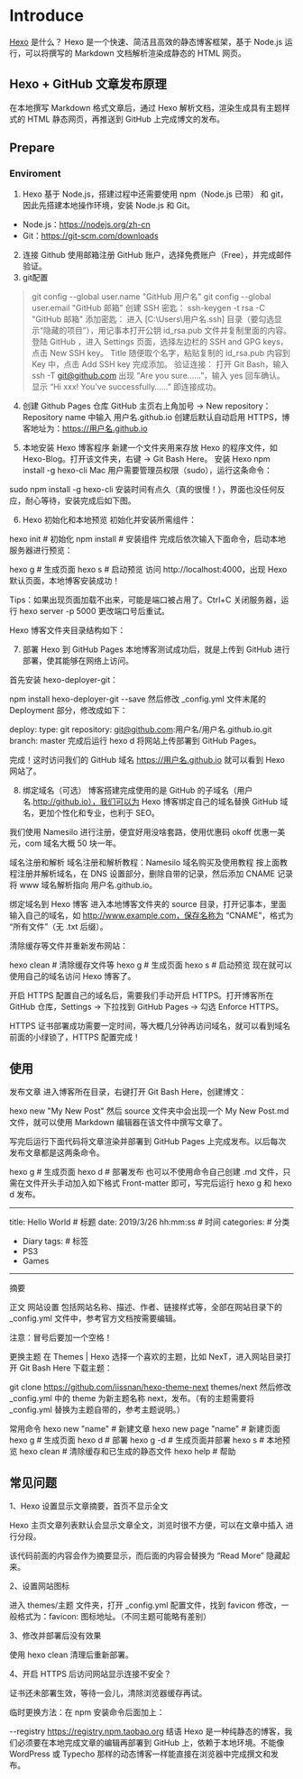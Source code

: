 # Introduce

[Hexo](https://hexo.io/zh-cn/) 是什么？
Hexo 是一个快速、简洁且高效的静态博客框架，基于 Node.js 运行，可以将撰写的 Markdown 文档解析渲染成静态的 HTML 网页。

## Hexo + GitHub 文章发布原理

在本地撰写 Markdown 格式文章后，通过 Hexo 解析文档，渲染生成具有主题样式的 HTML 静态网页，再推送到 GitHub 上完成博文的发布。

## Prepare

### Enviroment

1. Hexo 基于 Node.js，搭建过程中还需要使用 npm（Node.js 已带） 和 git，因此先搭建本地操作环境，安装 Node.js 和 Git。
- Node.js：https://nodejs.org/zh-cn
- Git：https://git-scm.com/downloads
2. 连接 Github
   使用邮箱注册 GitHub 账户，选择免费账户（Free），并完成邮件验证。
3. git配置

> git config --global user.name "GitHub 用户名"
> git config --global user.email "GitHub 邮箱"
> 创建 SSH 密匙：
> ssh-keygen -t rsa -C "GitHub 邮箱"
> 添加密匙：
> 进入 [C:\Users\用户名\.ssh] 目录（要勾选显示“隐藏的项目”），用记事本打开公钥 id_rsa.pub 文件并复制里面的内容。
> 登陆 GitHub ，进入 Settings 页面，选择左边栏的 SSH and GPG keys，点击 New SSH key。
> Title 随便取个名字，粘贴复制的 id_rsa.pub 内容到 Key 中，点击 Add SSH key 完成添加。
> 验证连接：
> 打开 Git Bash，输入 ssh -T git@github.com 出现 “Are you sure……”，输入 yes 回车确认。
> 显示 “Hi xxx! You've successfully……” 即连接成功。

4. 创建 Github Pages 仓库
   GitHub 主页右上角加号 -> New repository：
   Repository name 中输入 用户名.github.io
   创建后默认自动启用 HTTPS，博客地址为：https://用户名.github.io

5. 本地安装 Hexo 博客程序
   新建一个文件夹用来存放 Hexo 的程序文件，如 Hexo-Blog。打开该文件夹，右键 -> Git Bash Here。
   安装 Hexo
   npm install -g hexo-cli
   Mac 用户需要管理员权限（sudo），运行这条命令：

sudo npm install -g hexo-cli
安装时间有点久（真的很慢！），界面也没任何反应，耐心等待，安装完成后如下图。

6. Hexo 初始化和本地预览
   初始化并安装所需组件：

hexo init      # 初始化
npm install    # 安装组件
完成后依次输入下面命令，启动本地服务器进行预览：

hexo g   # 生成页面
hexo s   # 启动预览
访问 http://localhost:4000，出现 Hexo 默认页面，本地博客安装成功！

Tips：如果出现页面加载不出来，可能是端口被占用了。Ctrl+C 关闭服务器，运行 hexo server -p 5000 更改端口号后重试。

Hexo 博客文件夹目录结构如下：

7. 部署 Hexo 到 GitHub Pages
   本地博客测试成功后，就是上传到 GitHub 进行部署，使其能够在网络上访问。

首先安装 hexo-deployer-git：

npm install hexo-deployer-git --save
然后修改 _config.yml 文件末尾的 Deployment 部分，修改成如下：

deploy:
  type: git
  repository: git@github.com:用户名/用户名.github.io.git
  branch: master
完成后运行 hexo d 将网站上传部署到 GitHub Pages。

完成！这时访问我们的 GitHub 域名 https://用户名.github.io 就可以看到 Hexo 网站了。

8. 绑定域名（可选）
   博客搭建完成使用的是 GitHub 的子域名（用户名.http://github.io），我们可以为 Hexo 博客绑定自己的域名替换 GitHub 域名，更加个性化和专业，也利于 SEO。

我们使用 Namesilo 进行注册，便宜好用没啥套路，使用优惠码 okoff 优惠一美元，com 域名大概 50 块一年。

域名注册和解析
域名注册和解析教程：Namesilo 域名购买及使用教程
按上面教程注册并解析域名，在 DNS 设置部分，删除自带的记录，然后添加 CNAME 记录将 www 域名解析指向 用户名.github.io。

绑定域名到 Hexo 博客
进入本地博客文件夹的 source 目录，打开记事本，里面输入自己的域名，如 http://www.example.com，保存名称为 “CNAME”，格式为 “所有文件”（无 .txt 后缀）。

清除缓存等文件并重新发布网站：

hexo clean   # 清除缓存文件等
hexo g       # 生成页面
hexo s       # 启动预览
现在就可以使用自己的域名访问 Hexo 博客了。

开启 HTTPS
配置自己的域名后，需要我们手动开启 HTTPS。打开博客所在 GitHub 仓库，Settings -> 下拉找到 GitHub Pages -> 勾选 Enforce HTTPS。

HTTPS 证书部署成功需要一定时间，等大概几分钟再访问域名，就可以看到域名前面的小绿锁了，HTTPS 配置完成！

## 使用

发布文章
进入博客所在目录，右键打开 Git Bash Here，创建博文：

hexo new "My New Post"
然后 source 文件夹中会出现一个 My New Post.md 文件，就可以使用 Markdown 编辑器在该文件中撰写文章了。

写完后运行下面代码将文章渲染并部署到 GitHub Pages 上完成发布。以后每次发布文章都是这两条命令。

hexo g   # 生成页面
hexo d   # 部署发布
也可以不使用命令自己创建 .md 文件，只需在文件开头手动加入如下格式 Front-matter 即可，写完后运行 hexo g 和 hexo d 发布。

---

title: Hello World # 标题
date: 2019/3/26 hh:mm:ss # 时间
categories: # 分类

- Diary
  tags: # 标签
- PS3
- Games

---

摘要

<!--more-->

正文
网站设置
包括网站名称、描述、作者、链接样式等，全部在网站目录下的 _config.yml 文件中，参考官方文档按需要编辑。

注意：冒号后要加一个空格！

更换主题
在 Themes | Hexo 选择一个喜欢的主题，比如 NexT，进入网站目录打开 Git Bash Here 下载主题：

git clone https://github.com/iissnan/hexo-theme-next themes/next
然后修改 _config.yml 中的 theme 为新主题名称 next，发布。（有的主题需要将 _config.yml 替换为主题自带的，参考主题说明。）

常用命令
hexo new "name"       # 新建文章
hexo new page "name"  # 新建页面
hexo g                # 生成页面
hexo d                # 部署
hexo g -d             # 生成页面并部署
hexo s                # 本地预览
hexo clean            # 清除缓存和已生成的静态文件
hexo help             # 帮助

## 常见问题

1、Hexo 设置显示文章摘要，首页不显示全文

Hexo 主页文章列表默认会显示文章全文，浏览时很不方便，可以在文章中插入 <!--more--> 进行分段。

该代码前面的内容会作为摘要显示，而后面的内容会替换为 “Read More” 隐藏起来。

2、设置网站图标

进入 themes/主题 文件夹，打开 _config.yml 配置文件，找到 favicon 修改，一般格式为：favicon: 图标地址。（不同主题可能略有差别）

3、修改并部署后没有效果

使用 hexo clean 清理后重新部署。

4、开启 HTTPS 后访问网站显示连接不安全？

证书还未部署生效，等待一会儿，清除浏览器缓存再试。

临时更换方法：在 npm 安装命令后面加上：

--registry https://registry.npm.taobao.org 
结语
Hexo 是一种纯静态的博客，我们必须要在本地完成文章的编辑再部署到 GitHub 上，依赖于本地环境。不能像 WordPress 或 Typecho 那样的动态博客一样能直接在浏览器中完成撰文和发布。
